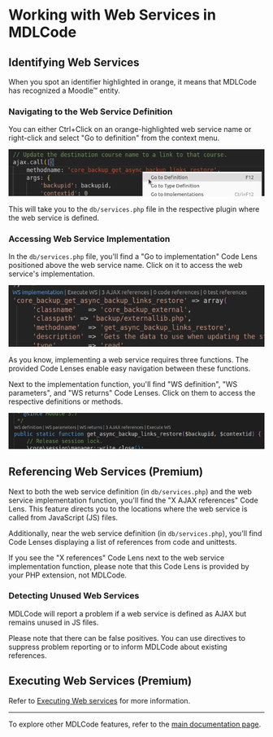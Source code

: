# Working with Web Services in MDLCode

## Identifying Web Services

When you spot an identifier highlighted in orange, it means that MDLCode has recognized a Moodle™ entity.

### Navigating to the Web Service Definition

You can either Ctrl+Click on an orange-highlighted web service name or right-click and select "Go to definition" from the context menu.

![Go to Definition](https://raw.githubusercontent.com/lmscloud-io/mdlcode-docs/main/docs/media/webservices/gotodefinition.png)

This will take you to the `db/services.php` file in the respective plugin where the web service is defined.

### Accessing Web Service Implementation

In the `db/services.php` file, you'll find a "Go to implementation" Code Lens positioned above the web service name. Click on it to access the web service's implementation.

![Go to Implementation](https://raw.githubusercontent.com/lmscloud-io/mdlcode-docs/main/docs/media/webservices/definition.png)

As you know, implementing a web service requires three functions. The provided Code Lenses enable easy navigation between these functions.

Next to the implementation function, you'll find "WS definition", "WS parameters", and "WS returns" Code Lenses. Click on them to access the respective definitions or methods.

![Implementation](https://raw.githubusercontent.com/lmscloud-io/mdlcode-docs/main/docs/media/webservices/implementation.png)

## Referencing Web Services (Premium)

Next to both the web service definition (in `db/services.php`) and the web service implementation function, you'll find the "X AJAX references" Code Lens. This feature directs you to the locations where the web service is called from JavaScript (JS) files.

Additionally, near the web service definition (in `db/services.php`), you'll find Code Lenses displaying a list of references from code and unittests.

If you see the "X references" Code Lens next to the web service implementation function, please note that this Code Lens is provided by your PHP extension, not MDLCode.

### Detecting Unused Web Services

MDLCode will report a problem if a web service is defined as AJAX but remains unused in JS files.

Please note that there can be false positives. You can use directives to suppress problem reporting or to inform MDLCode about existing references.

## Executing Web Services (Premium)

Refer to [Executing Web services](executews.md) for more information.

---

To explore other MDLCode features, refer to the [main documentation page](README.md).
